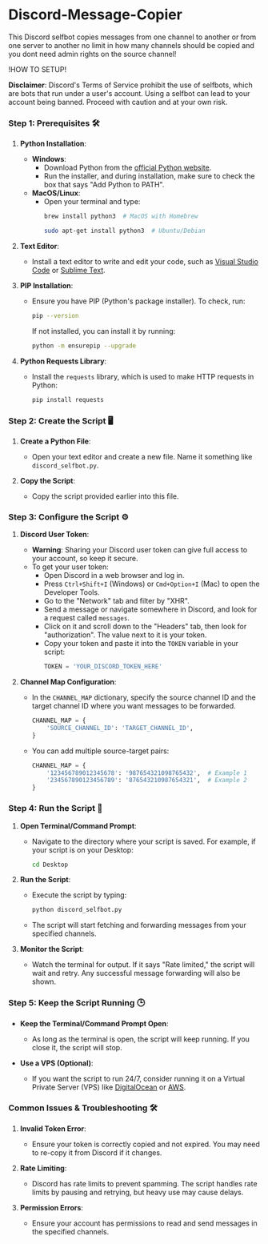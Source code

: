 # Discord-Message-Copier
This Discord selfbot copies messages from one channel to another or from one server to another no limit in how many channels should be copied and you dont need admin rights on the source channel!

!HOW TO SETUP!

**Disclaimer**: Discord's Terms of Service prohibit the use of selfbots, which are bots that run under a user's account. Using a selfbot can lead to your account being banned. Proceed with caution and at your own risk.

### Step 1: Prerequisites 🛠️

1. **Python Installation**:
   - **Windows**:
     - Download Python from the [official Python website](https://www.python.org/downloads/).
     - Run the installer, and during installation, make sure to check the box that says "Add Python to PATH".
   - **MacOS/Linux**:
     - Open your terminal and type:
       ```bash
       brew install python3  # MacOS with Homebrew
       ```
       ```bash
       sudo apt-get install python3  # Ubuntu/Debian
       ```

2. **Text Editor**: 
   - Install a text editor to write and edit your code, such as [Visual Studio Code](https://code.visualstudio.com/) or [Sublime Text](https://www.sublimetext.com/).

3. **PIP Installation**:
   - Ensure you have PIP (Python's package installer). To check, run:
     ```bash
     pip --version
     ```
     If not installed, you can install it by running:
     ```bash
     python -m ensurepip --upgrade
     ```

4. **Python Requests Library**:
   - Install the `requests` library, which is used to make HTTP requests in Python:
     ```bash
     pip install requests
     ```

### Step 2: Create the Script 🖥️

1. **Create a Python File**:
   - Open your text editor and create a new file. Name it something like `discord_selfbot.py`.

2. **Copy the Script**:
   - Copy the script provided earlier into this file.

### Step 3: Configure the Script ⚙️

1. **Discord User Token**:
   - **Warning**: Sharing your Discord user token can give full access to your account, so keep it secure.
   - To get your user token:
     - Open Discord in a web browser and log in.
     - Press `Ctrl+Shift+I` (Windows) or `Cmd+Option+I` (Mac) to open the Developer Tools.
     - Go to the "Network" tab and filter by "XHR".
     - Send a message or navigate somewhere in Discord, and look for a request called `messages`.
     - Click on it and scroll down to the "Headers" tab, then look for "authorization". The value next to it is your token.
     - Copy your token and paste it into the `TOKEN` variable in your script:
       ```python
       TOKEN = 'YOUR_DISCORD_TOKEN_HERE'
       ```

2. **Channel Map Configuration**:
   - In the `CHANNEL_MAP` dictionary, specify the source channel ID and the target channel ID where you want messages to be forwarded.
     ```python
     CHANNEL_MAP = {
         'SOURCE_CHANNEL_ID': 'TARGET_CHANNEL_ID',
     }
     ```
   - You can add multiple source-target pairs:
     ```python
     CHANNEL_MAP = {
         '123456789012345678': '987654321098765432',  # Example 1
         '234567890123456789': '876543210987654321',  # Example 2
     }
     ```

### Step 4: Run the Script 🚀

1. **Open Terminal/Command Prompt**:
   - Navigate to the directory where your script is saved. For example, if your script is on your Desktop:
     ```bash
     cd Desktop
     ```

2. **Run the Script**:
   - Execute the script by typing:
     ```bash
     python discord_selfbot.py
     ```
   - The script will start fetching and forwarding messages from your specified channels.

3. **Monitor the Script**:
   - Watch the terminal for output. If it says "Rate limited," the script will wait and retry. Any successful message forwarding will also be shown.

### Step 5: Keep the Script Running 🕒

- **Keep the Terminal/Command Prompt Open**: 
  - As long as the terminal is open, the script will keep running. If you close it, the script will stop.
  
- **Use a VPS (Optional)**:
  - If you want the script to run 24/7, consider running it on a Virtual Private Server (VPS) like [DigitalOcean](https://www.digitalocean.com/) or [AWS](https://aws.amazon.com/).

### Common Issues & Troubleshooting 🛠️

1. **Invalid Token Error**: 
   - Ensure your token is correctly copied and not expired. You may need to re-copy it from Discord if it changes.

2. **Rate Limiting**:
   - Discord has rate limits to prevent spamming. The script handles rate limits by pausing and retrying, but heavy use may cause delays.

3. **Permission Errors**:
   - Ensure your account has permissions to read and send messages in the specified channels.
